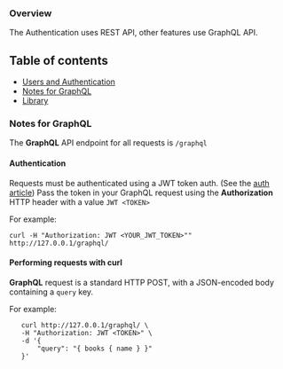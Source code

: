 ### Overview 
 The Authentication uses REST API, other features use GraphQL API.
 

## Table of contents

* [Users and Authentication](users.md)
* [Notes for GraphQL](#notes-for-graphql)
* [Library](library.md)


### Notes for GraphQL
 
 The **GraphQL** API endpoint for all requests is `/graphql`
 
#### Authentication
 
 Requests  must be authenticated using a JWT token auth. (See the [auth article](users.md))
 Pass the token in your GraphQL request using the **Authorization** HTTP header with a value `JWT <TOKEN>`
 
 For example: 
 
 `curl -H "Authorization: JWT <YOUR_JWT_TOKEN>"" http://127.0.0.1/graphql/`
 
#### Performing requests with curl

 **GraphQL** request is a standard HTTP POST, with a JSON-encoded body containing a `query` key.
 
 For example:
 
 ```
    curl http://127.0.0.1/graphql/ \
    -H "Authorization: JWT <TOKEN>" \
    -d '{
        "query": "{ books { name } }"
    }'
 ```
  

